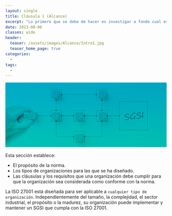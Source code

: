 ```yaml
---
layout: single
title: Cláusula 1 (Alcance)
excerpt: "Lo primero que se debe de hacer es investigar a fondo cual es el ramo y que actividades (procesos) realizan dentro y fuera de la organización que vamos a implementar esta norma, y hasta donde podemos implementarla; con el objetivo de abarcar la mayor parte posible de información y eliminar las partes vulnerables de la información."
date: 2023-08-06
classes: wide
header:
  teaser: /assets/images/Alcance/Intro1.jpg
  teaser_home_page: true
categories:
  - 
tags:
  - 
---
```


![](/assets/images/Alcance/Intro2.jpg)

Esta sección establece:

* El propósito de la norma.
* Los tipos de organizaciones para las que se ha diseñado.
* Las cláusulas y los requisitos que una organización debe cumplir para que la organización sea considerada como conforme con la norma.

La ISO 27001 está diseñada para ser aplicable a `cualquier tipo de organización`. Independientemente del tamaño, la complejidad, el sector industrial, el propósito o la madurez, su organización puede implementar y mantener un SGSI que cumpla con la ISO 27001.
